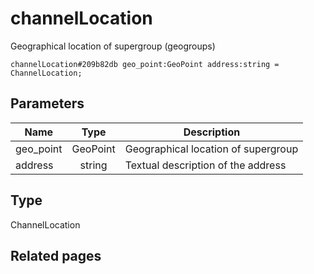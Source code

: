 # channelLocation
Geographical location of supergroup (geogroups)

```
channelLocation#209b82db geo_point:GeoPoint address:string = ChannelLocation;
```

## Parameters
| Name | Type | Description |
| ---- | :----: | ----------- |
| geo_point | GeoPoint | Geographical location of supergroup |
| address | string | Textual description of the address |


## Type
ChannelLocation

## Related pages
